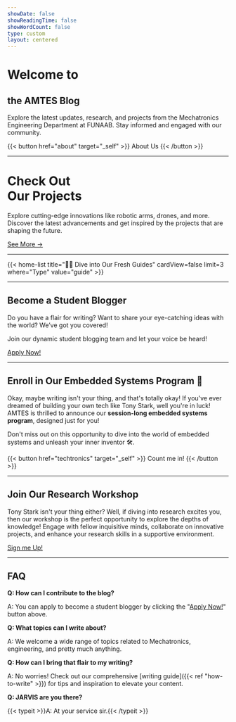 ```yaml
---
showDate: false
showReadingTime: false
showWordCount: false
type: custom
layout: centered
---
```


<div class="container">
    <h1>Welcome to</h1>
    <h2>the AMTES Blog</h2>
</div>

Explore the latest updates, research, and projects from the Mechatronics Engineering Department at FUNAAB. Stay informed and engaged with our community.

{{< button href="about" target="_self" >}}
About Us
{{< /button >}}

---

<div class="pro-section">
    <div class="pro-title">
        <h1>Check Out<br>Our Projects</h1>
    </div>
    <div class="pro-desc">
        <p>
            Explore cutting-edge innovations like robotic arms, drones, and more. Discover the latest advancements and get inspired by the projects that are shaping the future.
        </p>
        <a class="!rounded-md bg-primary-600 px-4 py-2 !text-neutral !no-underline hover:!bg-primary-500 dark:bg-primary-800 dark:hover:!bg-primary-700" href='{{< ref "projects" >}}'>See More →</a>
    </div>  
</div>

---

{{< home-list title="🏄‍♂️ Dive into Our Fresh Guides" cardView=false limit=3 where="Type" value="guide" >}}

---

<div class="container">
    <h2>Become a Student Blogger</h2>
</div>

Do you have a flair for writing? Want to share your eye-catching ideas with the world? We’ve got you covered!

Join our dynamic student blogging team and let your voice be heard!

<a href="#tally-open=wb4kqE&tally-overlay=1&tally-emoji-text=👋 Hi&tally-emoji-animation=wave&tally-auto-close=0" class="!rounded-md bg-primary-600 px-4 py-2 !text-neutral !no-underline hover:!bg-primary-500 dark:bg-primary-800 dark:hover:!bg-primary-700">Apply Now!</a>

---
<div id="apply" class="container">
    <h2>Enroll in Our Embedded Systems Program 🤖</h2>
</div>

Okay, maybe writing isn't your thing, and that's totally okay! If you've ever dreamed of building your own tech like Tony Stark, well you're in luck! AMTES is thrilled to announce our **session-long embedded systems program**, designed just for you!

Don't miss out on this opportunity to dive into the world of embedded systems and unleash your inner inventor 🛠️.

{{< button href="techtronics" target="_self" >}}
Count me in!
{{< /button >}}

---

<div class="container">
    <h2>Join Our Research Workshop</h2>
</div>

Tony Stark isn't your thing either? Well, if diving into research excites you, then our workshop is the perfect opportunity to explore the depths of knowledge! Engage with fellow inquisitive minds, collaborate on innovative projects, and enhance your research skills in a supportive environment.

<a href="#tally-open=wAxegz&tally-hide-title=1&tally-overlay=1&tally-auto-close=0" class="!rounded-md bg-primary-600 px-4 py-2 !text-neutral !no-underline hover:!bg-primary-500 dark:bg-primary-800 dark:hover:!bg-primary-700">Sign me Up!</a>

---

<div class="container">
    <h2>FAQ</h2>
</div>

**Q: How can I contribute to the blog?**

A: You can apply to become a student blogger by clicking the "[Apply Now!](#apply)" button above.

**Q: What topics can I write about?**

A: We welcome a wide range of topics related to Mechatronics, engineering, and pretty much anything.

**Q: How can I bring that flair to my writing?**

A: No worries! Check out our comprehensive [writing guide]({{< ref "how-to-write" >}}) for tips and inspiration to elevate your content.

**Q: JARVIS are you there?**

{{< typeit >}}A: At your service sir.{{< /typeit >}}
